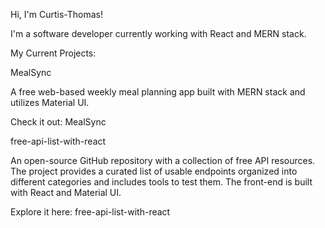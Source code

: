 Hi, I'm Curtis-Thomas!

I'm a software developer currently working with React and MERN stack.

My Current Projects:

MealSync

A free web-based weekly meal planning app built with MERN stack and utilizes Material UI.

Check it out: MealSync

free-api-list-with-react

An open-source GitHub repository with a collection of free API resources. The project provides a curated list of usable endpoints organized into different categories and includes tools to test them. The front-end is built with React and Material UI.

Explore it here: free-api-list-with-react

<!---
Curtis-Thomas/Curtis-Thomas is a ✨ special ✨ repository because its `README.md` (this file) appears on your GitHub profile.
You can click the Preview link to take a look at your changes.
--->
